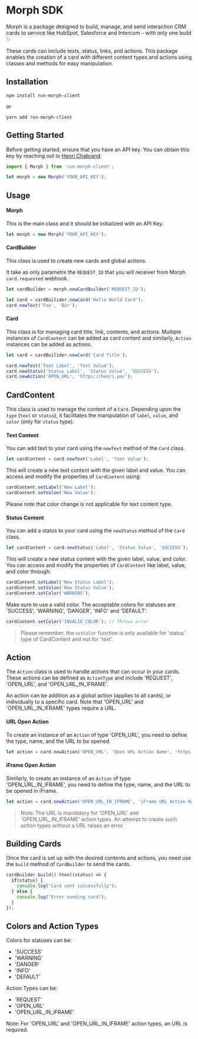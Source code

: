 # Morph SDK
Morph is a package designed to build, manage, and send interaction CRM cards to service like HubSpot, Salesforce and Intercom – with only one build ✨

These cards can include texts, status, links, and actions. This package enables the creation of a card with different content types and actions using classes and methods for easy manipulation.

## Installation
```
npm install run-morph-client
```
or
```
yarn add run-morph-client
```

## Getting Started

Before getting started, ensure that you have an API key. You can obtain this key by reaching out to [Henri Chabrand](https://www.linkedin.com/in/henri-chabrand--product-manager/).

```javascript
import { Morph } from 'run-morph-client';

let morph = new Morph('YOUR_API_KEY');
```

## Usage

#### Morph
This is the main class and it should be initialized with an API Key.

```javascript
let morph = new Morph('YOUR_API_KEY');
```

#### CardBuilder
This class is used to create new cards and global actions.

It take as only parametre the `REQUEST_ID` that you will receiver from Morph `card.requested` webhook.

```javascript
let cardBuilder = morph.newCardBuilder('REQUEST_ID');

let card = cardBuilider.newCard('Hello World Card');
card.newText('Foo', 'Bar');
```

#### Card
This class is for managing card title, link, contents, and actions. Multiple instances of `CardContent` can be added as card content and similarly, `Action` instances can be added as actions.

```javascript
let card = cardBuilider.newCard('Card Title');

card.newText('Text Label', 'Text Value');
card.newStatus('Status Label', 'Status Value', 'SUCCESS');
card.newAction('OPEN_URL', 'https://henri.pm/');
```

## CardContent
This class is used to manage the content of a `Card`. Depending upon the `type` (`text` or `status`), it facilitates the manipulation of `label`, `value`, and `color` (only for `status` type).

#### Text Content

You can add text to your card using the `newText` method of the `Card` class.

```javascript
let cardContent = card.newText('Label', 'Text Value');
```

This will create a new text content with the given label and value. You can access and modify the properties of `CardContent` using:

```javascript
cardContent.setLabel('New Label');
cardContent.setValue('New Value');
```
Please note that color change is not applicable for text content type.

#### Status Content
You can add a status to your card using the `newStatus` method of the `Card` class.

```javascript
let cardContent = card.newStatus('Label', 'Status Value', 'SUCCESS');
```

This will create a new status content with the given label, value, and color. You can access and modify the properties of `CardContent` like label, value, and color through:

```javascript
cardContent.setLabel('New Status Label');
cardContent.setValue('New Status Value');
cardContent.setColor('WARNING');
```

Make sure to use a valid color. The acceptable colors for statuses are 'SUCCESS', 'WARNING', 'DANGER', 'INFO' and 'DEFAULT'.

```javascript
cardContent.setColor('INVALID_COLOR'); // Throws error
```

> Please remember, the `setColor` function is only available for 'status' type of CardContent and not for 'text'.

## Action

The `Action` class is used to handle actions that can occur in your cards. These actions can be defined as `ActionType` and include 'REQUEST', 'OPEN_URL', and 'OPEN_URL_IN_IFRAME'. 

An action can be addition as a global action (applies to all cards), or individually to a specific card. Note that 'OPEN_URL' and 'OPEN_URL_IN_IFRAME' types require a URL.
 
#### URL Open Action

To create an instance of an `Action` of type 'OPEN_URL', you need to define the type, name, and the URL to be opened.

```javascript
let action = card.newAction('OPEN_URL', 'Open URL Action Name', 'https://www.example.com');
```

#### iFrame Open Action

Similarly, to create an instance of an `Action` of type 'OPEN_URL_IN_IFRAME', you need to define the type, name, and the URL to be opened in iFrame.

```javascript
let action = card.newAction('OPEN_URL_IN_IFRAME', 'iFrame URL Action Name', 'https://www.example.com');
```
> Note: The URL is mandatory for 'OPEN_URL' and 'OPEN_URL_IN_IFRAME' action types. An attempt to create such action types without a URL raises an error.


## Building Cards

Once the card is set up with the desired contents and actions, you need use the `build` method of `CardBuilder` to send the cards.

```javascript
cardBuilder.build().then((status) => {
  if(status) {
    console.log("Card sent successfully");
  } else {
    console.log("Error sending card");
  }
});
```

## Colors and Action Types

Colors for statuses can be:
-  'SUCCESS'
-  'WARNING'
-  'DANGER'
-  'INFO'
-  'DEFAULT'

Action Types can be:
-  'REQUEST'
-  'OPEN_URL'
-  'OPEN_URL_IN_IFRAME'

Note: For 'OPEN_URL' and 'OPEN_URL_IN_IFRAME' action types, an URL is required.
